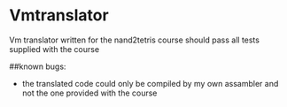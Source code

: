 # Vmtranslator
Vm translator written for the nand2tetris course should pass all tests supplied with the course

##known bugs:
* the translated code could only be compiled by my own assambler and not the one provided with the course
